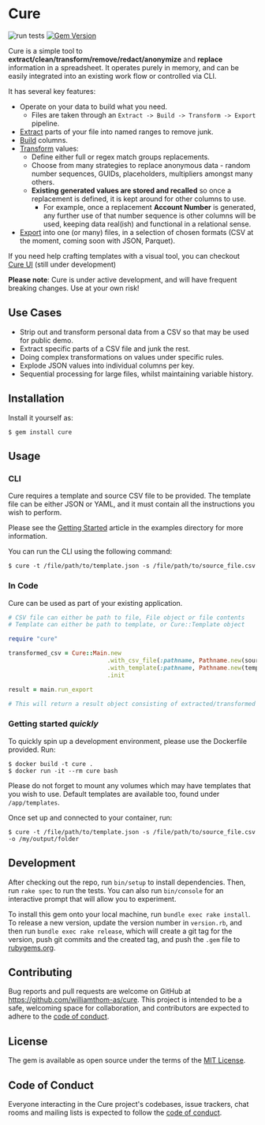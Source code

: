 # Cure

![run tests](https://github.com/williamthom-as/cure/actions/workflows/rspec.yml/badge.svg)
[![Gem Version](https://badge.fury.io/rb/cure.svg)](https://badge.fury.io/rb/cure)

Cure is a simple tool to **extract/clean/transform/remove/redact/anonymize** and **replace** information in a spreadsheet.
It operates purely in memory, and can be easily integrated into an existing work flow or controlled via CLI.

It has several key features:
- Operate on your data to build what you need. 
  - Files are taken through an `Extract -> Build -> Transform -> Export` pipeline.
- [Extract](docs/extract/main.md) parts of your file into named ranges to remove junk. 
- [Build](docs/builder/main.md) columns.
- [Transform](docs/transform/main.md) values:
  - Define either full or regex match groups replacements.
  - Choose from many strategies to replace anonymous data - random number sequences, GUIDs, placeholders, multipliers amongst many others.
  - **Existing generated values are stored and recalled** so once a replacement is defined, it is kept around for other columns to use.
    - For example, once a replacement **Account Number** is generated, any further use of that number sequence is other columns will be used, keeping data real(ish) and functional in a relational sense.
- [Export](docs/export/main.md) into one (or many) files, in a selection of chosen formats (CSV at the moment, coming soon with JSON, Parquet).

If you need help crafting templates with a visual tool, you can checkout [Cure UI](https://github.com/williamthom-as/cure-ui) (still under development)

**Please note**: Cure is under active development, and will have frequent breaking changes. Use at your own risk!

## Use Cases

- Strip out and transform personal data from a CSV so that may be used for public demo.
- Extract specific parts of a CSV file and junk the rest.
- Doing complex transformations on values under specific rules.
- Explode JSON values into individual columns per key.
- Sequential processing for large files, whilst maintaining variable history.

## Installation

Install it yourself as:

    $ gem install cure

## Usage

### CLI
Cure requires a template and source CSV file to be provided.  The template file can be either JSON or YAML, and it must
contain all the instructions you wish to perform.

Please see the [Getting Started](docs/examples/getting_started.md) article in the examples directory for more information.

You can run the CLI using the following command:

    $ cure -t /file/path/to/template.json -s /file/path/to/source_file.csv

### In Code
Cure can be used as part of your existing application. 

```ruby
# CSV file can either be path to file, File object or file contents
# Template can either be path to template, or Cure::Template object

require "cure"

transformed_csv = Cure::Main.new
                            .with_csv_file(:pathname, Pathname.new(source_file_loc))
                            .with_template(:pathname, Pathname.new(template_file_loc))
                            .init

result = main.run_export

# This will return a result object consisting of extracted/transformed headers and rows.
```

### Getting started *quickly*

To quickly spin up a development environment, please use the Dockerfile provided. Run:

    $ docker build -t cure .
    $ docker run -it --rm cure bash

Please do not forget to mount any volumes which may have templates that you wish to use. Default templates are available too, found under `/app/templates`.

Once set up and connected to your container, run:

    $ cure -t /file/path/to/template.json -s /file/path/to/source_file.csv -o /my/output/folder

## Development

After checking out the repo, run `bin/setup` to install dependencies. Then, run `rake spec` to run the tests. You can also run `bin/console` for an interactive prompt that will allow you to experiment.

To install this gem onto your local machine, run `bundle exec rake install`. To release a new version, update the version number in `version.rb`, and then run `bundle exec rake release`, which will create a git tag for the version, push git commits and the created tag, and push the `.gem` file to [rubygems.org](https://rubygems.org).

## Contributing

Bug reports and pull requests are welcome on GitHub at https://github.com/williamthom-as/cure. This project is intended to be a safe, welcoming space for collaboration, and contributors are expected to adhere to the [code of conduct](https://github.com/[USERNAME]/cure/blob/master/CODE_OF_CONDUCT.md).

## License

The gem is available as open source under the terms of the [MIT License](https://opensource.org/licenses/MIT).

## Code of Conduct

Everyone interacting in the Cure project's codebases, issue trackers, chat rooms and mailing lists is expected to follow the [code of conduct](https://github.com/[USERNAME]/cure/blob/master/CODE_OF_CONDUCT.md).
